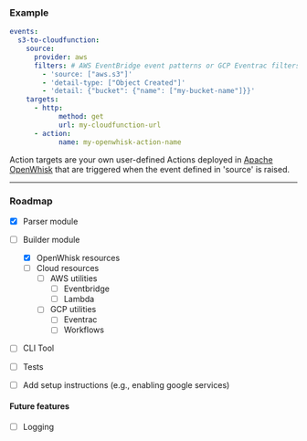 
### Example
```yaml
events:    
  s3-to-cloudfunction:
    source:
      provider: aws
      filters: # AWS EventBridge event patterns or GCP Eventrac filters.
        - 'source: ["aws.s3"]'
        - 'detail-type: ["Object Created"]'
        - 'detail: {"bucket": {"name": ["my-bucket-name"]}}'
    targets:
      - http:
            method: get
            url: my-cloudfunction-url
      - action:
            name: my-openwhisk-action-name
```
Action targets are your own user-defined Actions deployed in [Apache OpenWhisk](https://openwhisk.apache.org/) that are triggered when the event defined in 'source' is raised.

-----

### Roadmap
- [X] Parser module
- [ ] Builder module
    - [X] OpenWhisk resources
    - [ ] Cloud resources
        - [ ] AWS utilities
            - [ ] Eventbridge
            - [ ] Lambda
        - [ ] GCP utilities
            - [ ] Eventrac
            - [ ] Workflows
- [ ] CLI Tool
- [ ] Tests
- [ ] Add setup instructions (e.g., enabling google services)


#### Future features
- [ ] Logging
